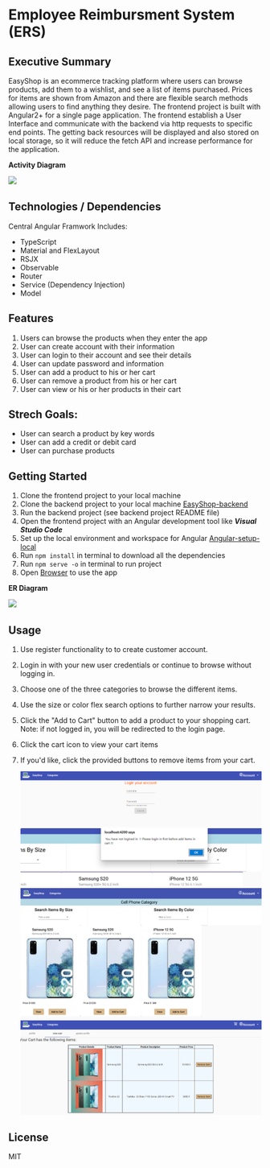 # Employee Reimbursment System (ERS)

## Executive Summary

EasyShop is an ecommerce tracking platform where users can browse products, add them to a wishlist, and see a list of items purchased. Prices for items are shown from Amazon and there are flexible search methods allowing users to find anything they desire.
The frontend project is built with Angular2+ for a single page application. The frontend establish a User Interface and communicate with the backend via http requests to specific end points. The getting back resources will be displayed and also stored on local storage, so it will reduce the fetch API and increase performance for the application.

**Activity Diagram**

![](./imgs/activity.jpg)

## Technologies / Dependencies

Central Angular Framwork Includes:

- TypeScript
- Material and FlexLayout
- RSJX
- Observable
- Router
- Service (Dependency Injection)
- Model

## Features

1. Users can browse the products when they enter the app
2. User can create account with their information
3. User can login to their account and see their details
4. User can update password and information
5. User can add a product to his or her cart
6. User can remove a product from his or her cart
7. User can view or his or her products in their cart

## Strech Goals:

- User can search a product by key words
- User can add a credit or debit card
- User can purchase products

## Getting Started

1. Clone the frontend project to your local machine
2. Clone the backend project to your local machine
   [EasyShop-backend](https://github.com/htl43/EasyShop-Backend)
3. Run the backend project (see backend project README file)
4. Open the frontend project with an Angular development tool like **_Visual Studio Code_**
5. Set up the local environment and workspace for Angular
   [Angular-setup-local](https://angular.io/guide/setup-local)
6. Run `npm install` in terminal to download all the dependencies
7. Run `npm serve -o` in terminal to run project
8. Open [Browser](https://localhost:4200) to use the app

**ER Diagram**

![](./imgs/erd.jpg)

## Usage

1. Use register functionality to to create customer account.
2. Login in with your new user credentials or continue to browse without logging in.
3. Choose one of the three categories to browse the different items.
4. Use the size or color flex search options to further narrow your results.
5. Click the "Add to Cart" button to add a product to your shopping cart. Note: if not logged in, you will be redirected to the login page.
6. Click the cart icon  to view your cart items
7. If you'd like, click the provided buttons to remove items from your cart.

    ![](./es_login.png)
    ![](./es_login_error.png)
    ![](./cellphone_category.png)
   ![](./es_view_cart.png)

## License

MIT
